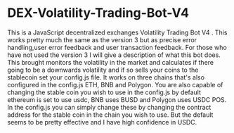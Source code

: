 # DEX-Volatility-Trading-Bot-V4
This is a JavaScript decentralized exchanges Volatility Trading Bot V4 . This works pretty much the same as the version 3 but as precise error handling,user error feedback and user transaction feedback. For those who have not used the version 3 I will give a description of what this bot does. This brought monitors the volatility in the market and calculates if there going to be a downwards volatility and if so sells your coins to the stablecoin set your config.js file. It works on three chains that's also configured in the config.js ETH, BNB and Polygon. You are also capable of changing the stable coin you wish to use in the config.js by default ethereum is set to use usdc, BNB uses BUSD and Polygon uses USDC POS. In the config.js you can simply change these by changing the contract address for the stable coin in the chain you wish to use. But the default seems to be pretty effective and I have high confidence in USDC. 
